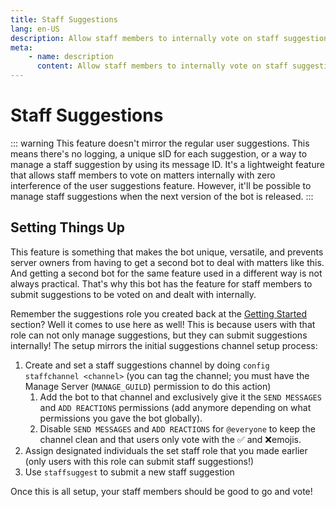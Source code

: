 ```yaml
---
title: Staff Suggestions
lang: en-US
description: Allow staff members to internally vote on staff suggestions without interference or the need for a second bot.
meta:
    - name: description
      content: Allow staff members to internally vote on staff suggestions without interference or the need for a second bot.
---
```


# Staff Suggestions

::: warning
This feature doesn't mirror the regular user suggestions. This means there's no logging, a unique sID for each suggestion, or a way to manage a staff suggestion by using its message ID. It's a lightweight feature that allows staff members to vote on matters internally with zero interference of the user suggestions feature.
However, it'll be possible to manage staff suggestions when the next version of the bot is released.
:::

## Setting Things Up

This feature is something that makes the bot unique, versatile, and prevents server owners from having to get a second bot to deal with matters like this. And getting a second bot for the same feature used in a different way is not always practical. That's why this bot has the feature for staff members to submit suggestions to be voted on and dealt with internally.

Remember the suggestions role you created back at the [Getting Started](README.md) section? Well it comes to use here as well! This is because users with that role can not only manage suggestions, but they can submit suggestions internally! The setup mirrors the initial suggestions channel setup process:

1. Create and set a staff suggestions channel by doing `config staffchannel <channel>` (you can tag the channel; you must have the Manage Server (`MANAGE_GUILD`) permission to do this action)
   1. Add the bot to that channel and exclusively give it the `SEND MESSAGES` and `ADD REACTIONS` permissions (add anymore depending on what permissions you gave the bot globally).
   2. Disable `SEND MESSAGES` and `ADD REACTIONS` for `@everyone` to keep the channel clean and that users only vote with the ✅ and ❌emojis.
2. Assign designated individuals the set staff role that you made earlier (only users with this role can submit staff suggestions!)
3. Use `staffsuggest` to submit a new staff suggestion

Once this is all setup, your staff members should be good to go and vote!
